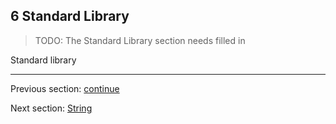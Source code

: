 ## 6 Standard Library

>TODO: The Standard Library section needs filled in


Standard library

---

Previous section: [continue](5.20-continue.md)

Next section: [String](6.1-String.md)